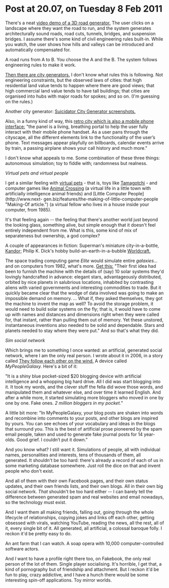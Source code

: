 # Post at 20.07, on Tuesday 8 Feb 2011

There's a neat [video demo of a 3D road
generator.](http://www.youtube.com/watch?v=jOLhnwllpgs "Bridges, tunnels and
what-not from 2009.") The user clicks on a landscape where they want the road
to run, and the system generates architecturally sound roads, road cuts,
tunnels, bridges, and suspension bridges. I assume there's some kind of civil
engineering rules built-in. While you watch, the user shows how hills and
valleys can be introduced and automatically compensated for.

A road runs from A to B. You choose the A and the B. The system follows
engineering rules to make it work.

[Then there are city generators.](http://www.youtube.com/watch?v=yI5YOFR1Wus "Another video. Introversion Procedural City Generator Tech Demo.") I don't
know what rules this is following. Not engineering constraints, but the
observed laws of cities: that high residential land value tends to happen
where there are good views; that high commercial land value tends to have tall
buildings; that cities are organised into hubs with major roads for spokes;
and so on. (I'm guessing on the rules.)

Another city generator: [Suicidator City Generator
screenshots.](http://arnaud.ile.nc/sce/screenshots.php "Gorgeous.")

Also, in a funny kind of way, this [retro city which is also a mobile phone
interface:](http://www.ustwo.co.uk/case_study/pixel-city/ "Pixel City by
ustwo.") "the panel is a living, breathing portal to help the user fully
interact with their mobile phone handset. As a user pans through the
cityscape, all the different elements link to the functionality of the user’s
phone. Text messages appear playfully on billboards, calendar events arrive by
train, a passing airplane shows your call history and much more."

I don't know what appeals to me. Some combination of these three things:
autonomous simulation; toy to fiddle with; randomness but realness.

_Virtual pets and virtual people_

I get a similar feeling with [virtual
pets](http://www.virtualpet.com/vp/links/links.htm "List of loads of virtual
pets.") \- that is, toys like
[Tamagotchi](http://en.wikipedia.org/wiki/Tamagotchi "The original virtual pet
on a keyring.") \- and computer games like [Animal
Crossing](http://interconnected.org/home/2006/01/28/i_am_genmon "I love Animal
Crossing.") (a virtual life in a little town with artificially intelligence
animal friends) and [Little Computer People](http://www.next-
gen.biz/features/the-making-of-little-computer-people "Making-Of article.") (a
virtual fellow who lives in a house inside your computer, from 1985).

It's that feeling again -- the feeling that there's another world just beyond
the looking glass, something alive, but simple enough that it doesn't feel
entirely independent from me. What is this, some kind of mix of separateness
but ownership, a god complex?

A couple of appearances in fiction: Superman's miniature city-in-a-bottle,
[Kandor;](http://en.wikipedia.org/wiki/Kandor "Do they develop technology
faster than the outside, or do they move really slowly?") Philip K. Dick's
hobby build-an-earth-in-a-bubble
[Worldcraft.](http://en.wikipedia.org/wiki/The_Trouble_with_Bubbles "Scarily
close to reality.")

The space trading computing game _Elite_ would simulate entire _galaxies..._
and on computers from 1982, what's more. [Get
this:](http://www.guardian.co.uk/books/2003/oct/18/features.weekend "Feature
about Elite.") "Their first idea had been to furnish the machine with the
details of (say) 10 solar systems they'd lovingly handcrafted in advance:
elegant stars, advantageously distributed, orbited by nice planets in
salubrious locations, inhabited by contrasting aliens with varied governments
and interesting commodities to trade. But it quickly became clear that the
wodge of data involved was going to make an impossible demand on memory. ...
What if, they asked themselves, they got the machine to invent the map as
well? To avoid the storage problem, it would need to build solar systems on
the fly; that is, it would have to come up with names and distances and
dimensions right when they were called for, that instant, rather than pulling
them out of memory. Yet these unstored, instantaneous inventions also needed
to be solid and dependable. Stars and planets needed to stay where they were
put." And so that's what they did.

_Sim social network_

Which brings me to something I once wanted: an artificial, generated social
network, where I am the only real person. I wrote about it in 2006, in a story
called [They follow each other on the
wind.](http://masochuticon.com/2006/03/29/ "Masochuticon!") A device called
_MyPeopleGalaxy._ Here's a bit of it:

"It is a shiny blue pocket-sized $20 blogging device with artificial
intelligence and a whopping big hard drive. All I did was start blogging into
it. It took my words, and the clever stuff the fella did wove those words, and
manipulated them and whatever else, and over time it learned English. And
after a while more, it started simulating more bloggers who moved in one by
one by one. Fake ones. _2 million bloggers in my pocket._"

A little bit more: "In MyPeopleGalaxy, your blog posts are shaken into words
and recombine into comments to your posts, and other blogs are inspired by
yours. You can see echoes of your vocabulary and ideas in the blogs that
surround you. This is the best of artificial prose pioneered by the spam email
people, taken and used to generate fake journal posts for 14 year-olds. Good
grief. I couldn’t put it down."

And you know what? I still want it. Simulations of people, all with individual
names, personalities and interests, tens of thousands of them, all generated.
It shouldn't be too hard: there's already a record of each of us in some
marketing database somewhere. Just roll the dice on that and invent people who
don't exist.

And all of them with their own Facebook pages, and their own status updates,
and their own friends lists, and their own blogs. All in their own big social
network. _That_ shouldn't be too hard either -- I can barely tell the
difference between generated spam and real websites and email nowadays, so the
technology must exist.

And I want them all making friends, falling out, going through the whole
lifecycle of relationships, copying jokes and links off each other, getting
obsessed with virals, watching YouTube, reading the news, all the rest, all of
it, every single bit of it. All generated, all artificial, a colossal baroque
folly. I reckon it'd be pretty easy to do.

An ant farm that I can watch. A soap opera with 10,000 computer-controlled
software actors.

And _I_ want to have a profile right there too, on Fakebook, the only real
person of the lot of them. Single player socialising. It's horrible, I get
that, a kind of pornography but of friendship and attachment. But I reckon
it'd be fun to play, crazy addictive, and I have a hunch there would be some
interesting spin-off applications. Toy mirror worlds.
